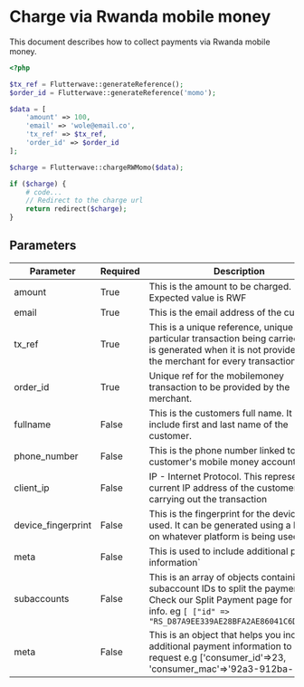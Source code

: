 # Charge via Rwanda mobile money

This document describes how to collect payments via Rwanda mobile money.

```php
<?php

$tx_ref = Flutterwave::generateReference();
$order_id = Flutterwave::generateReference('momo');

$data = [
    'amount' => 100,
    'email' => 'wole@email.co',
    'tx_ref' => $tx_ref,
    'order_id' => $order_id
];

$charge = Flutterwave::chargeRWMomo($data);

if ($charge) {
    # code...
    // Redirect to the charge url
    return redirect($charge);
}
```

## Parameters

| Parameter          | Required | Description                                                                                                                                                                                        |
| ------------------ | -------- | -------------------------------------------------------------------------------------------------------------------------------------------------------------------------------------------------- |
| amount             | True     | This is the amount to be charged. Expected value is RWF                                                                                                                                            |
| email              | True     | This is the email address of the customer.                                                                                                                                                         |
| tx_ref             | True     | This is a unique reference, unique to the particular transaction being carried out. It is generated when it is not provided by the merchant for every transaction.                                 |
| order_id       | True     | Unique ref for the mobilemoney transaction to be provided by the merchant.                                                                                                                            |
| fullname           | False    | This is the customers full name. It should include first and last name of the customer.                                                                                                            |
| phone_number       | False    | This is the phone number linked to the customer's mobile money account.                                                                                            |
| client_ip          | False    | IP - Internet Protocol. This represents the current IP address of the customer carrying out the transaction                                                                                        |
| device_fingerprint | False    | This is the fingerprint for the device being used. It can be generated using a library on whatever platform is being used.                                                                         |
| meta               | False    | This is used to include additional payment information`                                                                                                                                            |
| subaccounts        | False    | This is an array of objects containing the subaccount IDs to split the payment into. Check our Split Payment page for more info. eg `[ ["id" => "RS_D87A9EE339AE28BFA2AE86041C6DE70E"]]`           |
| meta               | False    | This is an object that helps you include additional payment information to your request e.g ['consumer_id'=>23, 'consumer_mac'=>'92a3-912ba-1192a']                                                |
